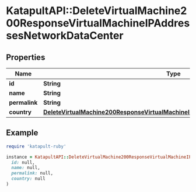 # KatapultAPI::DeleteVirtualMachine200ResponseVirtualMachineIPAddressesNetworkDataCenter

## Properties

| Name | Type | Description | Notes |
| ---- | ---- | ----------- | ----- |
| **id** | **String** |  | [optional] |
| **name** | **String** |  | [optional] |
| **permalink** | **String** |  | [optional] |
| **country** | [**DeleteVirtualMachine200ResponseVirtualMachineIPAddressesNetworkDataCenterCountry**](DeleteVirtualMachine200ResponseVirtualMachineIPAddressesNetworkDataCenterCountry.md) |  | [optional] |

## Example

```ruby
require 'katapult-ruby'

instance = KatapultAPI::DeleteVirtualMachine200ResponseVirtualMachineIPAddressesNetworkDataCenter.new(
  id: null,
  name: null,
  permalink: null,
  country: null
)
```

